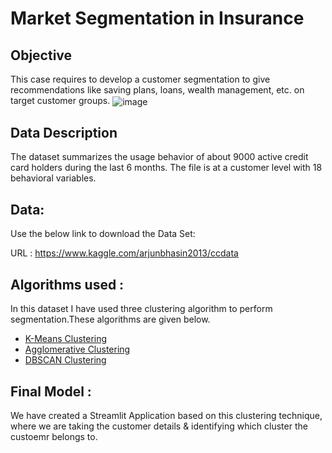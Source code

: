 
# Market Segmentation in Insurance



## Objective
This case requires to develop a customer segmentation to give recommendations like saving plans, loans, wealth management, etc. on target customer groups.
<img align="center" src="https://user-images.githubusercontent.com/34673684/137431219-a5d99ac4-ce63-4435-8a49-4e19b09d0a07.png" alt="image">

## Data Description

The dataset summarizes the usage behavior of about 9000 active credit card holders during the last 6 months. The file is at a customer level with 18 behavioral variables.

## Data:

Use the below link to download the Data Set:

URL : https://www.kaggle.com/arjunbhasin2013/ccdata

## Algorithms used :
In this dataset I have used three clustering algorithm to perform segmentation.These algorithms are given below.
- [K-Means Clustering](https://en.wikipedia.org/wiki/K-means_clustering)
- [Agglomerative Clustering](https://scikit-learn.org/stable/modules/generated/sklearn.cluster.AgglomerativeClustering.html)
- [DBSCAN Clustering](https://scikit-learn.org/stable/modules/generated/sklearn.cluster.DBSCAN.html)

## Final Model :

We have created a Streamlit Application based on this clustering technique, where we are taking the customer details & identifying which cluster the custoemr belongs to.
